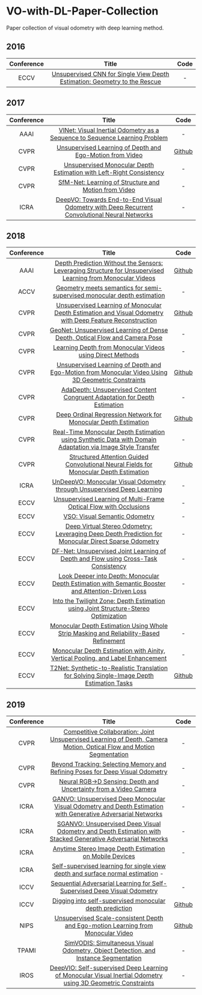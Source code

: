 <!--
 * @Author: Yao Lu
 * @Date: 2019-12-23 17:01:24
 * @Description: Paper collection of visual odometry with deep learning method.
 -->
# VO-with-DL-Paper-Collection

Paper collection of visual odometry with deep learning method.

## 2016
|Conference| Title | Code |
|:-:|:-:|:-:|
| ECCV | [Unsupervised CNN for Single View Depth Estimation: Geometry to the Rescue](https://arxiv.org/pdf/1603.04992.pdf) | - |

## 2017
|Conference| Title | Code |
|:-:|:-:|:-:|
| AAAI | [VINet: Visual Inertial Odometry as a Sequence to Sequence Learning Problem](https://arxiv.org/pdf/1701.08376.pdf.pdf) | - |
| CVPR | [Unsupervised Learning of Depth and Ego-Motion from Video](https://arxiv.org/pdf/1704.07813.pdf) | [Github](https://github.com/tinghuiz/SfMLearner) |
| CVPR | [Unsupervised Monocular Depth Estimation with Left-Right Consistency](https://arxiv.org/pdf/1609.03677.pdf) | - |
| CVPR | [SfM-Net: Learning of Structure and Motion from Video](https://arxiv.org/pdf/1704.07804.pdf) | - |
| ICRA | [DeepVO: Towards End-to-End Visual Odometry with Deep Recurrent Convolutional Neural Networks](https://arxiv.org/pdf/1709.08429.pdf) | - |

## 2018
|Conference| Title | Code |
|:-:|:-:|:-:|
| AAAI | [Depth Prediction Without the Sensors: Leveraging Structure for Unsupervised Learning from Monocular Videos](https://arxiv.org/pdf/1811.06152.pdf) | [Github](https://github.com/tensorflow/models/tree/master/research/struct2depth)
| ACCV | [Geometry meets semantics for semi-supervised monocular depth estimation](https://arxiv.org/pdf/1810.04093.pdf)| - |
| CVPR | [Unsupervised Learning of Monocular Depth Estimation and Visual Odometry with Deep Feature Reconstruction](https://arxiv.org/pdf/1803.03893.pdf) | [Github](https://github.com/Huangying-Zhan/Depth-VO-Feat) |
| CVPR | [GeoNet: Unsupervised Learning of Dense Depth, Optical Flow and Camera Pose](https://arxiv.org/pdf/1803.02276.pdf) | - |
| CVPR | [Learning Depth from Monocular Videos using Direct Methods](https://arxiv.org/pdf/1712.00175.pdf)|  - |
| CVPR| [Unsupervised Learning of Depth and Ego-Motion from Monocular Video Using 3D Geometric Constraints](https://arxiv.org/pdf/1802.05522.pdf) | [Github](https://github.com/tensorflow/models/tree/master/research/vid2depth) |
| CVPR | [AdaDepth: Unsupervised Content Congruent Adaptation for Depth Estimation](https://arxiv.org/pdf/1803.01599.pdf) | - |
| CVPR | [Deep Ordinal Regression Network for Monocular Depth Estimation](https://arxiv.org/pdf/1806.02446.pdf) | [Github](https://github.com/hufu6371/DORN) |
| CVPR | [Real-Time Monocular Depth Estimation using Synthetic Data with Domain Adaptation via Image Style Transfer](http://breckon.eu/toby/publications/papers/abarghouei18monocular.pdf) | - |
| CVPR | [Structured Attention Guided Convolutional Neural Fields for Monocular Depth Estimation](http://openaccess.thecvf.com/content_cvpr_2018/papers/Xu_Structured_Attention_Guided_CVPR_2018_paper.pdf) | [Github](https://github.com/danxuhk/StructuredAttentionDepthEstimation) |
| ICRA | [UnDeepVO: Monocular Visual Odometry through Unsupervised Deep Learning](https://arxiv.org/pdf/1709.06841.pdf) | - |
| ECCV | [Unsupervised Learning of Multi-Frame Optical Flow with Occlusions](http://www.cvlibs.net/publications/Janai2018ECCV.pdf) | - |
| ECCV | [VSO: Visual Semantic Odometry](https://demuc.de/papers/lianos2018vso.pdf) | - |
| ECCV | [Deep Virtual Stereo Odometry: Leveraging Deep Depth Prediction for Monocular Direct Sparse Odometry](https://arxiv.org/pdf/1807.02570.pdf) | - |
| ECCV | [DF-Net: Unsupervised Joint Learning of Depth and Flow using Cross-Task Consistency](https://arxiv.org/pdf/1809.01649.pdf) | - |
| ECCV | [Look Deeper into Depth: Monocular Depth Estimation with Semantic Booster and Attention-Driven Loss](http://www.cs.cityu.edu.hk/~rynson/papers/eccv18b.pdf) | - |
| ECCV | [Into the Twilight Zone: Depth Estimation using Joint Structure-Stereo Optimization](http://openaccess.thecvf.com/content_ECCV_2018/papers/Aashish_Sharma_Into_the_Twilight_ECCV_2018_paper.pdf) |
| ECCV | [Monocular Depth Estimation Using Whole Strip Masking and Reliability-Based Refinement](http://openaccess.thecvf.com/content_ECCV_2018/papers/Minhyeok_Heo_Monocular_Depth_Estimation_ECCV_2018_paper.pdf) | - |
| ECCV | [ Monocular Depth Estimation with Ainity, Vertical Pooling, and Label Enhancement](http://openaccess.thecvf.com/content_ECCV_2018/papers/YuKang_Gan_Monocular_Depth_Estimation_ECCV_2018_paper.pdf) | - |
| ECCV | [T2Net: Synthetic-to-Realistic Translation for Solving Single-Image Depth Estimation Tasks](https://arxiv.org/pdf/1808.01454.pdf) | [Github](https://github.com/lyndonzheng/Synthetic2Realistic) |


## 2019
|Conference| Title | Code |
|:-:|:-:|:-:|
| CVPR | [Competitive Collaboration: Joint Unsupervised Learning of Depth, Camera Motion, Optical Flow and Motion Segmentation](https://arxiv.org/pdf/1805.09806.pdf) | - |
| CVPR | [Beyond Tracking: Selecting Memory and Refining Poses for Deep Visual Odometry](https://arxiv.org/pdf/1904.01892.pdf) | - |
| CVPR | [Neural RGB→D Sensing: Depth and Uncertainty from a Video Camera](https://arxiv.org/pdf/1901.02571.pdf) | - |
| ICRA | [GANVO: Unsupervised Deep Monocular Visual Odometry and Depth Estimation with Generative Adversarial Networks](https://arxiv.org/pdf/1809.05786.pdf) | - |
| ICRA | [SGANVO: Unsupervised Deep Visual Odometry and Depth Estimation with Stacked Generative Adversarial Networks](https://arxiv.org/pdf/1906.08889.pdf) | - |
| ICRA | [Anytime Stereo Image Depth Estimation on Mobile Devices](https://arxiv.org/pdf/1810.11408.pdf) | - |
| ICRA | [Self-supervised learning for single view depth and surface normal estimation](https://arxiv.org/pdf/1903.00112.pdf) - |
| ICCV | [Sequential Adversarial Learning for Self-Supervised Deep Visual Odometry](https://arxiv.org/pdf/1908.08704.pdf) | - |
| ICCV | [Digging into self-supervised monocular depth prediction](https://arxiv.org/pdf/1806.01260.pdf) | [Github](https://github.com/nianticlabs/monodepth2) | 
| NIPS | [Unsupervised Scale-consistent Depth and Ego-motion Learning from Monocular Video](https://arxiv.org/pdf/1908.10553.pdf) | [Github](https://github.com/JiawangBian/SC-SfMLearner-Release) |
| TPAMI | [SimVODIS: Simultaneous Visual Odometry, Object Detection, and Instance Segmentation](https://arxiv.org/pdf/1911.05939.pdf) | - |
| IROS | [DeepVIO: Self-supervised Deep Learning of Monocular Visual Inertial Odometry using 3D Geometric Constraints](https://arxiv.org/pdf/1906.11435.pdf) | - |
